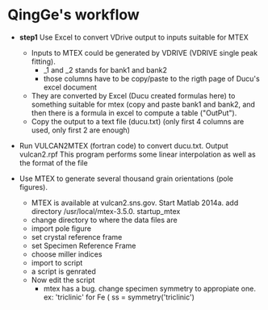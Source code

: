# QingGe's workflow

* **step1**  Use Excel to convert VDrive output to inputs suitable for MTEX
  - Inputs to MTEX could be generated by VDRIVE (VDRIVE single peak fitting).
      - _1 and _2 stands for bank1 and bank2
      - those columns have to be copy/paste to the rigth page of Ducu's excel document 
  - They are converted by Excel (Ducu created formulas here) to something suitable for mtex (copy and paste bank1 and bank2, and then there is a formula in excel to compute a table ("OutPut").
  - Copy the output to a text file (ducu.txt) (only first 4 columns are used, only first 2 are enough)

* Run VULCAN2MTEX (fortran code) to convert ducu.txt. Output vulcan2.rpf
  This program performs some linear interpolation as well as the format of the file

* Use MTEX to generate several thousand grain orientations (pole figures). 
  - MTEX is available at vulcan2.sns.gov. Start Matlab 2014a. add directory /usr/local/mtex-3.5.0. startup_mtex
  - change directory to where the data files are
  - import pole figure
  - set crystal reference frame
  - set Specimen Reference Frame
  - choose miller indices
  - import to script
  - a script is genrated
  - Now edit the script
    - mtex has a bug. change specimen symmetry to appropiate one.
      ex: 'triclinic' for Fe   ( ss = symmetry('triclinic')
